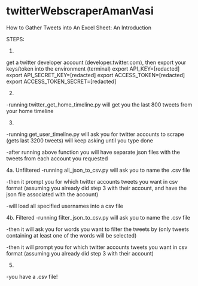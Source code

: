 # twitterWebscraperAmanVasi
How to Gather Tweets into An Excel Sheet: An Introduction

STEPS:

1.
get a twitter developer account (developer.twitter.com), then export your keys/token into the environment (terminal)
export API_KEY=[redacted]
export API_SECRET_KEY=[redacted]
export ACCESS_TOKEN=[redacted]
export ACCESS_TOKEN_SECRET=[redacted]

2.
-running twitter_get_home_timeline.py will get you the last 800 tweets from your home timeline

3.
-running get_user_timeline.py will ask you for twitter accounts to scrape (gets last 3200 tweets)
will keep asking until you type done

-after running above function you will have separate json files with the tweets from each account you requested

4a. Unfiltered
-running all_json_to_csv.py will ask you to name the .csv file

-then it prompt you for which twitter accounts tweets you want in csv format (assuming you already did step 3 with their account, and have the json file associated with the account)

-will load all specified usernames into a csv file

4b. Filtered
-running filter_json_to_csv.py will ask you to name the .csv file

-then it will ask you for words you want to filter the tweets by (only tweets containing at least one of the words will be selected)

-then it will prompt you for which twitter accounts tweets you want in csv format (assuming you already did step 3 with their account)

5. 
-you have a .csv file!

